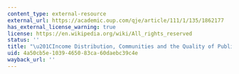 ```yaml
---
content_type: external-resource
external_url: https://academic.oup.com/qje/article/111/1/135/1862177
has_external_license_warning: true
license: https://en.wikipedia.org/wiki/All_rights_reserved
status: ''
title: "\u201CIncome Distribution, Communities and the Quality of Public Education.\u201D"
uid: 4a50cb5e-1039-4650-83ca-60daebc39c4e
wayback_url: ''
---
```

